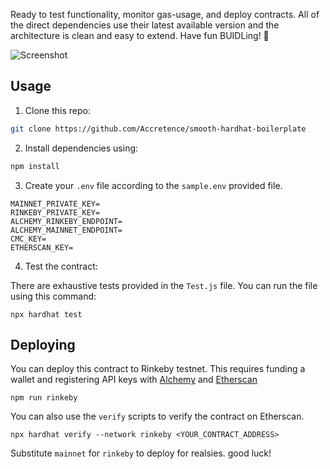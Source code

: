 
Ready to test functionality, monitor gas-usage, and deploy contracts. All of the direct dependencies use their latest available version and the architecture is clean and easy to extend. Have fun BUIDLing! 🤙

![Screenshot](https://user-images.githubusercontent.com/7332026/59982003-c30a4380-95c0-11e9-9d93-e3af979df227.png)

## Usage

1. Clone this repo:

```bash
git clone https://github.com/Accretence/smooth-hardhat-boilerplate
```

2. Install dependencies using:

```bash
npm install
```

3. Create your `.env` file according to the `sample.env` provided file.

```shell
MAINNET_PRIVATE_KEY=
RINKEBY_PRIVATE_KEY=
ALCHEMY_RINKEBY_ENDPOINT=
ALCHEMY_MAINNET_ENDPOINT=
CMC_KEY=
ETHERSCAN_KEY=
```

4. Test the contract:

There are exhaustive tests provided in the `Test.js` file. You can run the file using this command:

```shell
npx hardhat test
```

## Deploying

You can deploy this contract to Rinkeby testnet. This requires funding a wallet and registering API keys with [Alchemy](https://docs.alchemy.com/alchemy/introduction/getting-started) and [Etherscan]()

```shell
npm run rinkeby
```

You can also use the `verify` scripts to verify the contract on Etherscan.

```
npx hardhat verify --network rinkeby <YOUR_CONTRACT_ADDRESS>
```

Substitute `mainnet` for `rinkeby` to deploy for realsies. good luck!
